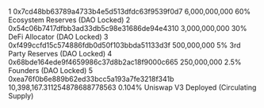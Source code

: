 1	0x7cd48bb63789a4733b4e5d513dfdc63f9539f0d7	6,000,000,000			60% 	Ecosystem Reserves (DAO Locked)
2	0x54c06b7417dfbb3ad33db5c98e31686de94e4310	3,000,000,000			30% 	DeFi Allocator (DAO Locked)
3	0xf499ccfd15c574886fdb0d50f103bbda51133d3f	500,000,000			5% 	3rd Party Reserves (DAO Locked)
4	0x68bde164ede9f4659986c37d8b2ac18f9000c665	250,000,000			2.5% 	Founders (DAO Locked)
5	0xea76f0b6e889b62ed33bcc5a193a7fe3218f341b	10,398,167.311254878688778563	0.104% 	Uniswap V3 Deployed (Circulating Supply)

